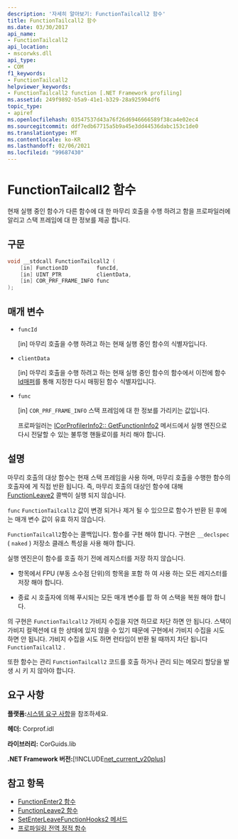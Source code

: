 ```yaml
---
description: '자세히 알아보기: FunctionTailcall2 함수'
title: FunctionTailcall2 함수
ms.date: 03/30/2017
api_name:
- FunctionTailcall2
api_location:
- mscorwks.dll
api_type:
- COM
f1_keywords:
- FunctionTailcall2
helpviewer_keywords:
- FunctionTailcall2 function [.NET Framework profiling]
ms.assetid: 249f9892-b5a9-41e1-b329-28a925904df6
topic_type:
- apiref
ms.openlocfilehash: 03547537d43a76f26d6946666589f38ca4e02ec4
ms.sourcegitcommit: ddf7edb67715a5b9a45e3dd44536dabc153c1de0
ms.translationtype: MT
ms.contentlocale: ko-KR
ms.lasthandoff: 02/06/2021
ms.locfileid: "99687430"
---
```

# <a name="functiontailcall2-function"></a>FunctionTailcall2 함수

현재 실행 중인 함수가 다른 함수에 대 한 마무리 호출을 수행 하려고 함을 프로파일러에 알리고 스택 프레임에 대 한 정보를 제공 합니다.  
  
## <a name="syntax"></a>구문  
  
```cpp
void __stdcall FunctionTailcall2 (  
    [in] FunctionID         funcId,
    [in] UINT_PTR           clientData,
    [in] COR_PRF_FRAME_INFO func  
);  
```  
  
## <a name="parameters"></a>매개 변수

- `funcId`

  \[in] 마무리 호출을 수행 하려고 하는 현재 실행 중인 함수의 식별자입니다.

- `clientData`

  \[in] 마무리 호출을 수행 하려고 하는 현재 실행 중인 함수의 함수에서 이전에 함수 [Id매퍼](functionidmapper-function.md)를 통해 지정한 다시 매핑된 함수 식별자입니다.
  
- `func`

  \[in] `COR_PRF_FRAME_INFO` 스택 프레임에 대 한 정보를 가리키는 값입니다.

  프로파일러는 [ICorProfilerInfo2:: GetFunctionInfo2](icorprofilerinfo2-getfunctioninfo2-method.md) 메서드에서 실행 엔진으로 다시 전달할 수 있는 불투명 핸들로이를 처리 해야 합니다.

## <a name="remarks"></a>설명  

 마무리 호출의 대상 함수는 현재 스택 프레임을 사용 하며, 마무리 호출을 수행한 함수의 호출자에 게 직접 반환 됩니다. 즉, 마무리 호출의 대상인 함수에 대해 [FunctionLeave2](functionleave2-function.md) 콜백이 실행 되지 않습니다.  
  
 `func` `FunctionTailcall2` 값이 변경 되거나 제거 될 수 있으므로 함수가 반환 된 후에는 매개 변수 값이 유효 하지 않습니다.  
  
 `FunctionTailcall2`함수는 콜백입니다. 함수를 구현 해야 합니다. 구현은 `__declspec` ( `naked` ) 저장소 클래스 특성을 사용 해야 합니다.  
  
 실행 엔진은이 함수를 호출 하기 전에 레지스터를 저장 하지 않습니다.  
  
- 항목에서 FPU (부동 소수점 단위)의 항목을 포함 하 여 사용 하는 모든 레지스터를 저장 해야 합니다.  
  
- 종료 시 호출자에 의해 푸시되는 모든 매개 변수를 팝 하 여 스택을 복원 해야 합니다.  
  
 의 구현은 `FunctionTailcall2` 가비지 수집을 지연 하므로 차단 하면 안 됩니다. 스택이 가비지 컬렉션에 대 한 상태에 있지 않을 수 있기 때문에 구현에서 가비지 수집을 시도 하면 안 됩니다. 가비지 수집을 시도 하면 런타임이 반환 될 때까지 차단 됩니다 `FunctionTailcall2` .  
  
 또한 함수는 관리 `FunctionTailcall2` 코드를 호출 하거나 관리 되는 메모리 할당을 발생 시 키 지 않아야 합니다.  
  
## <a name="requirements"></a>요구 사항  

 **플랫폼:**[시스템 요구 사항](../../get-started/system-requirements.md)을 참조하세요.  
  
 **헤더:** Corprof.idl  
  
 **라이브러리:** CorGuids.lib  
  
 **.NET Framework 버전:**[!INCLUDE[net_current_v20plus](../../../../includes/net-current-v20plus-md.md)]  
  
## <a name="see-also"></a>참고 항목

- [FunctionEnter2 함수](functionenter2-function.md)
- [FunctionLeave2 함수](functionleave2-function.md)
- [SetEnterLeaveFunctionHooks2 메서드](icorprofilerinfo2-setenterleavefunctionhooks2-method.md)
- [프로파일링 전역 정적 함수](profiling-global-static-functions.md)
